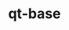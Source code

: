 ---
title: "qt-base"
layout: cache
categories: [package, develop]
meta: {"compilers": ["gcc@=11.1.0"], "num_specs": 5, "num_specs_by_stack": {"data-vis-sdk": 5, "root": 5}, "oss": ["ubuntu20.04"], "platforms": ["linux"], "stacks": ["data-vis-sdk", "root"], "targets": ["x86_64_v3"], "versions": ["6.8.1", "6.8.2"]}
spec_details: [{"compiler": "gcc@=11.1.0", "hash": "a2ybs5b6kof7ougdennci76jlse6ok5w", "os": "ubuntu20.04", "platform": "linux", "size": "-", "stacks": ["data-vis-sdk", "root"], "target": "x86_64_v3", "variants": ["~accessibility", "build_system=cmake", "build_type=Release", "~dbus", "~framework", "generator=ninja", "~gtk", "+gui", "~ipo", "~network", "+opengl", "+shared", "+sql", "+widgets"], "versions": ["6.8.2"]}, {"compiler": "gcc@=11.1.0", "hash": "dutgpnktyr7obmh7rzebn3jgqzutfqjb", "os": "ubuntu20.04", "platform": "linux", "size": "-", "stacks": ["data-vis-sdk", "root"], "target": "x86_64_v3", "variants": ["~accessibility", "build_system=cmake", "build_type=Release", "~dbus", "~framework", "generator=ninja", "~gtk", "+gui", "~ipo", "~network", "+opengl", "+shared", "+sql", "+widgets"], "versions": ["6.8.1"]}, {"compiler": "gcc@=11.1.0", "hash": "ecjh7ps6gygd2vvfvorj57xyohrpjnuj", "os": "ubuntu20.04", "platform": "linux", "size": "-", "stacks": ["data-vis-sdk", "root"], "target": "x86_64_v3", "variants": ["~accessibility", "build_system=cmake", "build_type=Release", "~dbus", "~framework", "generator=ninja", "~gtk", "+gui", "~ipo", "~network", "+opengl", "+shared", "+sql", "+widgets"], "versions": ["6.8.1"]}, {"compiler": "gcc@=11.1.0", "hash": "hgpj2hszmg5dnam5cqvz636nuj62wx4z", "os": "ubuntu20.04", "platform": "linux", "size": "-", "stacks": ["data-vis-sdk", "root"], "target": "x86_64_v3", "variants": ["~accessibility", "build_system=cmake", "build_type=Release", "~dbus", "~framework", "generator=ninja", "~gtk", "+gui", "~ipo", "~network", "+opengl", "+shared", "+sql", "+widgets"], "versions": ["6.8.2"]}, {"compiler": "gcc@=11.1.0", "hash": "rehxzjvlvlomrsrrw4vkvxcxra3mglz7", "os": "ubuntu20.04", "platform": "linux", "size": "-", "stacks": ["data-vis-sdk", "root"], "target": "x86_64_v3", "variants": ["~accessibility", "build_system=cmake", "build_type=Release", "~dbus", "~framework", "generator=ninja", "~gtk", "+gui", "~ipo", "~network", "+opengl", "+shared", "+sql", "+widgets"], "versions": ["6.8.2"]}]
---